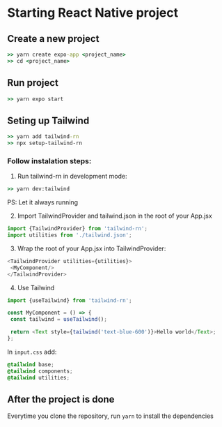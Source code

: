 # Starting React Native project

## Create a new project
```cmd
>> yarn create expo-app <project_name>
>> cd <project_name>
```

## Run project
```cmd
>> yarn expo start
```

## Seting up Tailwind

```cmd
>> yarn add tailwind-rn
>> npx setup-tailwind-rn
```

### Follow instalation steps:
1. Run tailwind-rn in development mode:
```cmd
>> yarn dev:tailwind
```
PS: Let it always running

2. Import TailwindProvider and tailwind.json in the root of your App.jsx
```javascript
import {TailwindProvider} from 'tailwind-rn';
import utilities from './tailwind.json';
```

3. Wrap the root of your App.jsx into TailwindProvider:
```javascript
<TailwindProvider utilities={utilities}>
 <MyComponent/>
</TailwindProvider>
```

4. Use Tailwind
```javascript
import {useTailwind} from 'tailwind-rn';

const MyComponent = () => {
 const tailwind = useTailwind();

 return <Text style={tailwind('text-blue-600')}>Hello world</Text>;
};
```

In `input.css` add:
```css
@tailwind base;
@tailwind components;
@tailwind utilities;
```


## After the project is done
Everytime you clone the repository, run `yarn` to install the dependencies

